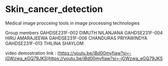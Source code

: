 # Skin_cancer_detection
Medical image procceing tools in image processing technologies

Group members
GAHDSE231F-002 DIMUTH NILANJANA
GAHDSE231F-004 HIRU AMARAJEEWA
GAHDSE231F-006 CHANDURAS PRIYAWINDYA
GAHDSE231F-013 THILINA SHAYLOM

video demostration link : (https://youtu.be/jBd00myfiaw?si=-jGWzwa_eGQ79JKS)https://youtu.be/jBd00myfiaw?si=-jGWzwa_eGQ79JKS

